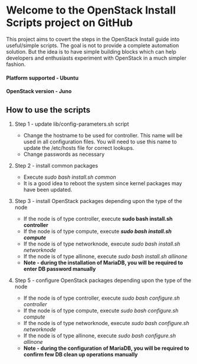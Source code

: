# Welcome to the OpenStack Install Scripts project on GitHub

This project aims to covert the steps in the OpenStack Install guide into useful/simple scripts. The goal is not to provide a complete automation solution. But the idea is to have simple building blocks which can help developers and enthusiasts experiment with OpenStack in a much simpler fashion.

#### Platform supported - Ubuntu
#### OpenStack version - Juno

## How to use the scripts ##

1. Step 1 - update lib/config-parameters.sh script 
   - Change the hostname to be used for controller. This name will be used in all configuration files. You will need to use this name to update the /etc/hosts file for correct lookups. 
   - Change passwords as necessary 

2. Step 2 - install common packages
   - Execute _sudo bash install.sh common_
   - It is a good idea to reboot the system since kernel packages may have been updated.

3. Step 3 - install OpenStack packages depending upon the type of the node
   - If the node is of type controller, execute **sudo bash install.sh controller**
   - If the node is of type compute, execute **_sudo bash install.sh compute_**
   - If the node is of type networknode, execute _sudo bash install.sh networknode_
   - If the node is of type allinone, execute _sudo bash install.sh allinone_
   - **Note - during the installation of MariaDB, you will be required to enter DB password manually**


4. Step 5 - configure OpenStack packages depending upon the type of the node
   - If the node is of type controller, execute _sudo bash configure.sh controller_
   - If the node is of type compute, execute _sudo bash configure.sh compute_
   - If the node is of type networknode, execute _sudo bash configure.sh networknode_
   - If the node is of type allinone, execute _sudo bash configure.sh allinone_
   - **Note - during the configuration of MariaDB, you will be required to confirm few DB clean up operations manually** 

